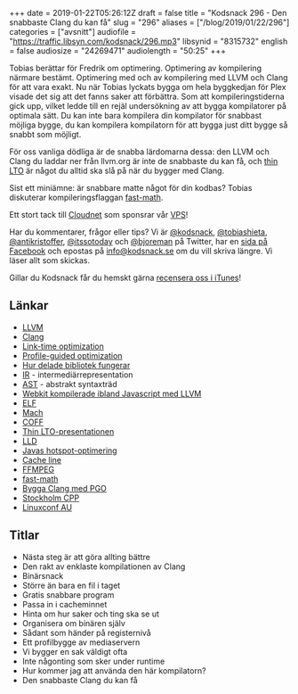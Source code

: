 +++
date = 2019-01-22T05:26:12Z
draft = false
title = "Kodsnack 296 - Den snabbaste Clang du kan få"
slug = "296"
aliases = ["/blog/2019/01/22/296"]
categories = ["avsnitt"]
audiofile = "https://traffic.libsyn.com/kodsnack/296.mp3"
libsynid = "8315732"
english = false
audiosize = "24269471"
audiolength = "50:25"
+++

Tobias berättar för Fredrik om optimering. Optimering av kompilering närmare bestämt. Optimering med och av kompilering med LLVM och Clang för att vara exakt. Nu när Tobias lyckats bygga om hela byggkedjan för Plex visade det sig att det fanns saker att förbättra. Som att kompileringstiderna gick upp, vilket ledde till en rejäl undersökning av att bygga kompilatorer på optimala sätt. Du kan inte bara kompilera din kompilator för snabbast möjliga bygge, du kan kompilera kompilatorn för att bygga just ditt bygge så snabbt som möjligt.

För oss vanliga dödliga är de snabba lärdomarna dessa: den LLVM och Clang du laddar ner från llvm.org är inte de snabbaste du kan få, och [thin LTO](https://www.youtube.com/watch?v=p9nH2vZ2mNo) är något du alltid ska slå på när du bygger med Clang.

Sist ett miniämne: är snabbare matte något för din kodbas? Tobias diskuterar kompileringsflaggan [fast-math](https://scicomp.stackexchange.com/questions/20867/what-does-ffast-math-do).

Ett stort tack till [Cloudnet](http://www.cloudnet.se) som sponsrar vår [VPS](http://en.wikipedia.org/wiki/Virtual_private_server)!

Har du kommentarer, frågor eller tips? Vi är [@kodsnack](https://www.twitter.com/kodsnack), [@tobiashieta](https://www.twitter.com/tobiashieta), [@antikristoffer](https://www.twitter.com/antikristoffer), [@itssotoday](https://twitter.com/itssotoday) och [@bjoreman](https://www.twitter.com/bjoreman) på Twitter, har en [sida på Facebook](https://www.facebook.com/kodsnack) och epostas på [info@kodsnack.se](mailto:info@kodsnack.se) om du vill skriva längre. Vi läser allt som skickas.

Gillar du Kodsnack får du hemskt gärna [recensera oss i iTunes](http://itunes.apple.com/se/podcast/kodsnack/id561631498?l=en)!

## Länkar ##
* [LLVM](https://en.wikipedia.org/wiki/LLVM)
* [Clang](https://en.wikipedia.org/wiki/Clang)
* [Link-time optimization](https://en.wikipedia.org/wiki/Interprocedural_optimization)
* [Profile-guided optimization](https://en.wikipedia.org/wiki/Profile-guided_optimization)
* [Hur delade bibliotek fungerar](https://kodsnack.se/278/)
* [IR](https://en.wikipedia.org/wiki/Intermediate_representation) - intermediärrepresentation
* [AST](https://en.wikipedia.org/wiki/Abstract_syntax_tree) - abstrakt syntaxträd
* [Webkit kompilerade ibland Javascript med LLVM](https://webkit.org/blog/3362/introducing-the-webkit-ftl-jit/)
* [ELF](https://en.wikipedia.org/wiki/Executable_and_Linkable_Format)
* [Mach](https://en.wikipedia.org/wiki/Mach_%28kernel%29)
* [COFF](https://en.wikipedia.org/wiki/COFF)
* [Thin LTO-presentationen](https://www.youtube.com/watch?v=p9nH2vZ2mNo)
* [LLD](https://lld.llvm.org/)
* [Javas hotspot-optimering](https://stackoverflow.com/questions/7854808/hotspot-jit-optimizations)
* [Cache line](https://stackoverflow.com/questions/3928995/how-do-cache-lines-work)
* [FFMPEG](https://ffmpeg.org/)
* [fast-math](https://scicomp.stackexchange.com/questions/20867/what-does-ffast-math-do)
* [Bygga Clang med PGO](https://llvm.org/docs/HowToBuildWithPGO.html)
* [Stockholm CPP](https://www.meetup.com/StockholmCpp/)
* [Linuxconf AU](https://linux.conf.au/)

## Titlar ##
* Nästa steg är att göra allting bättre
* Den rakt av enklaste kompilationen av Clang
* Binärsnack
* Större än bara en fil i taget
* Gratis snabbare program
* Passa in i cacheminnet
* Hinta om hur saker och ting ska se ut
* Organisera om binären själv
* Sådant som händer på registernivå
* Ett profilbygge av mediaservern
* Vi bygger en sak väldigt ofta
* Inte någonting som sker under runtime
* Hur kommer jag att använda den här kompilatorn?
* Den snabbaste Clang du kan få